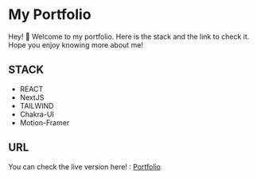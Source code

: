 # My Portfolio

Hey! 👹 Welcome to my portfolio. Here is the stack and the link to check it. Hope you enjoy knowing more about me!

## STACK

- REACT
- NextJS
- TAILWIND
- Chakra-UI
- Motion-Framer

## URL

You can check the live version here! : [Portfolio](http://dev-portfolio-alexandreottmann.vercel.app/)
